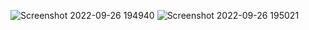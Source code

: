 
![Screenshot 2022-09-26 194940](https://user-images.githubusercontent.com/93283093/192343423-5d05c358-077a-46ab-b0b1-2e2d1d061191.png)
![Screenshot 2022-09-26 195021](https://user-images.githubusercontent.com/93283093/192343433-a8f08c61-a764-41c4-99c3-6a1db36109a0.png)

